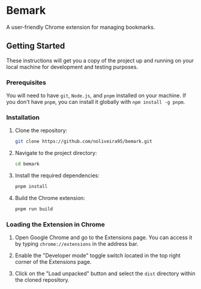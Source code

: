 # Bemark

A user-friendly Chrome extension for managing bookmarks.

## Getting Started

These instructions will get you a copy of the project up and running on your local machine for development and testing purposes.

### Prerequisites

You will need to have `git`, `Node.js`, and `pnpm` installed on your machine. If you don't have `pnpm`, you can install it globally with `npm install -g pnpm`.

### Installation

1. Clone the repository:

   ```bash
   git clone https://github.com/noliveira95/bemark.git
   ```

2. Navigate to the project directory:

   ```bash
   cd bemark
   ```

3. Install the required dependencies:

   ```bash
   pnpm install
   ```

4. Build the Chrome extension:

   ```bash
   pnpm run build
   ```

### Loading the Extension in Chrome

1. Open Google Chrome and go to the Extensions page. You can access it by typing `chrome://extensions` in the address bar.

2. Enable the "Developer mode" toggle switch located in the top right corner of the Extensions page.

3. Click on the "Load unpacked" button and select the `dist` directory within the cloned repository.
